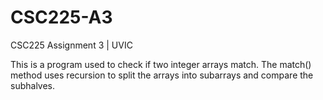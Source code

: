 # CSC225-A3
CSC225 Assignment 3 | UVIC

This is a program used to check if two integer arrays match. The match() method uses recursion to split the arrays into subarrays and compare the subhalves.
